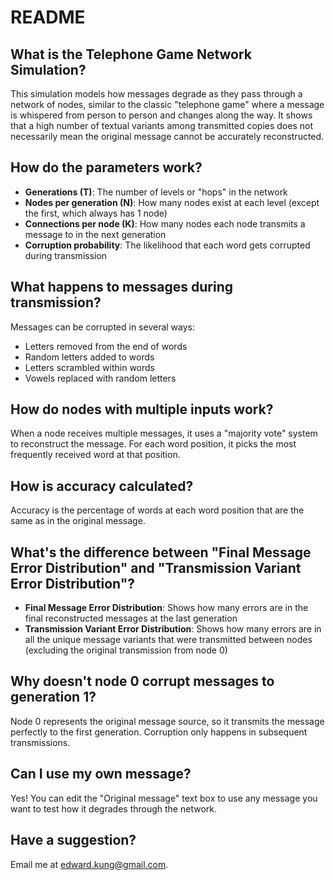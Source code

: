 # README

## What is the Telephone Game Network Simulation?

This simulation models how messages degrade as they pass through a network of nodes, similar to the classic "telephone game" where a message is whispered from person to person and changes along the way. It shows that a high number of textual variants among transmitted copies does not necessarily mean the original message cannot be accurately reconstructed.

## How do the parameters work?

- **Generations (T)**: The number of levels or "hops" in the network
- **Nodes per generation (N)**: How many nodes exist at each level (except the first, which always has 1 node)
- **Connections per node (K)**: How many nodes each node transmits a message to in the next generation
- **Corruption probability**: The likelihood that each word gets corrupted during transmission

## What happens to messages during transmission?

Messages can be corrupted in several ways:
- Letters removed from the end of words
- Random letters added to words
- Letters scrambled within words
- Vowels replaced with random letters

## How do nodes with multiple inputs work?

When a node receives multiple messages, it uses a "majority vote" system to reconstruct the message. For each word position, it picks the most frequently received word at that position.

## How is accuracy calculated?

Accuracy is the percentage of words at each word position that are the same as in the original message.

## What's the difference between "Final Message Error Distribution" and "Transmission Variant Error Distribution"?

- **Final Message Error Distribution**: Shows how many errors are in the final reconstructed messages at the last generation
- **Transmission Variant Error Distribution**: Shows how many errors are in all the unique message variants that were transmitted between nodes (excluding the original transmission from node 0)

## Why doesn't node 0 corrupt messages to generation 1?

Node 0 represents the original message source, so it transmits the message perfectly to the first generation. Corruption only happens in subsequent transmissions.

## Can I use my own message?

Yes! You can edit the "Original message" text box to use any message you want to test how it degrades through the network.

## Have a suggestion?

Email me at edward.kung@gmail.com.